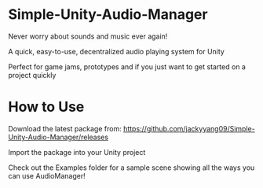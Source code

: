 # Simple-Unity-Audio-Manager

Never worry about sounds and music ever again!

A quick, easy-to-use, decentralized audio playing system for Unity

Perfect for game jams, prototypes and if you just want to get started on a project quickly

# How to Use

Download the latest package from: https://github.com/jackyyang09/Simple-Unity-Audio-Manager/releases

Import the package into your Unity project

Check out the Examples folder for a sample scene showing all the ways you can use AudioManager!
